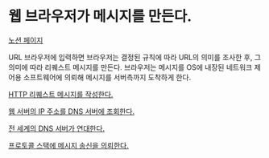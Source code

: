 # 웹 브라우저가 메시지를 만든다.

[노션 페이지](https://imaspear.notion.site/1943b3d0a6da41e9bcbbe688ad30f604)

URL 브라우저에 입력하면 브라우저는 결정된 규칙에 따라 URL의 의미를 조사한 후, 그 의미에 따라 리퀘스트 메시지를 만든다. 브라우저는 메시지를 OS에 내장된 네트워크 제어용 소프트웨어에 의뢰해 메시지를 서버측까지 도착하게 한다.

[HTTP 리퀘스트 메시지를 작성한다.](%E1%84%8B%E1%85%B0%E1%86%B8%20%E1%84%87%E1%85%B3%E1%84%85%E1%85%A1%E1%84%8B%E1%85%AE%E1%84%8C%E1%85%A5%E1%84%80%E1%85%A1%20%E1%84%86%E1%85%A6%E1%84%89%E1%85%B5%E1%84%8C%E1%85%B5%E1%84%85%E1%85%B3%E1%86%AF%20%E1%84%86%E1%85%A1%E1%86%AB%E1%84%83%E1%85%B3%E1%86%AB%E1%84%83%E1%85%A1%201943b3d0a6da41e9bcbbe688ad30f604/HTTP%20%E1%84%85%E1%85%B5%E1%84%8F%E1%85%B0%E1%84%89%E1%85%B3%E1%84%90%E1%85%B3%20%E1%84%86%E1%85%A6%E1%84%89%E1%85%B5%E1%84%8C%E1%85%B5%E1%84%85%E1%85%B3%E1%86%AF%20%E1%84%8C%E1%85%A1%E1%86%A8%E1%84%89%E1%85%A5%E1%86%BC%E1%84%92%E1%85%A1%E1%86%AB%E1%84%83%E1%85%A1%20f9acc491a6e7400cbe522575d3be658b.md)

[웹 서버의 IP 주소를 DNS 서버에 조회한다.](%E1%84%8B%E1%85%B0%E1%86%B8%20%E1%84%87%E1%85%B3%E1%84%85%E1%85%A1%E1%84%8B%E1%85%AE%E1%84%8C%E1%85%A5%E1%84%80%E1%85%A1%20%E1%84%86%E1%85%A6%E1%84%89%E1%85%B5%E1%84%8C%E1%85%B5%E1%84%85%E1%85%B3%E1%86%AF%20%E1%84%86%E1%85%A1%E1%86%AB%E1%84%83%E1%85%B3%E1%86%AB%E1%84%83%E1%85%A1%201943b3d0a6da41e9bcbbe688ad30f604/%E1%84%8B%E1%85%B0%E1%86%B8%20%E1%84%89%E1%85%A5%E1%84%87%E1%85%A5%E1%84%8B%E1%85%B4%20IP%20%E1%84%8C%E1%85%AE%E1%84%89%E1%85%A9%E1%84%85%E1%85%B3%E1%86%AF%20DNS%20%E1%84%89%E1%85%A5%E1%84%87%E1%85%A5%E1%84%8B%E1%85%A6%20%E1%84%8C%E1%85%A9%E1%84%92%E1%85%AC%E1%84%92%E1%85%A1%E1%86%AB%E1%84%83%E1%85%A1%20b925c58c47e4455892be8ca73aa27040.md)

[전 세계의 DNS 서버가 연대한다.](%E1%84%8B%E1%85%B0%E1%86%B8%20%E1%84%87%E1%85%B3%E1%84%85%E1%85%A1%E1%84%8B%E1%85%AE%E1%84%8C%E1%85%A5%E1%84%80%E1%85%A1%20%E1%84%86%E1%85%A6%E1%84%89%E1%85%B5%E1%84%8C%E1%85%B5%E1%84%85%E1%85%B3%E1%86%AF%20%E1%84%86%E1%85%A1%E1%86%AB%E1%84%83%E1%85%B3%E1%86%AB%E1%84%83%E1%85%A1%201943b3d0a6da41e9bcbbe688ad30f604/%E1%84%8C%E1%85%A5%E1%86%AB%20%E1%84%89%E1%85%A6%E1%84%80%E1%85%A8%E1%84%8B%E1%85%B4%20DNS%20%E1%84%89%E1%85%A5%E1%84%87%E1%85%A5%E1%84%80%E1%85%A1%20%E1%84%8B%E1%85%A7%E1%86%AB%E1%84%83%E1%85%A2%E1%84%92%E1%85%A1%E1%86%AB%E1%84%83%E1%85%A1%20add67b684c3a40369dbce9bda2ba4ddf.md)

[프로토콜 스택에 메시지 송신을 의뢰한다.](%E1%84%8B%E1%85%B0%E1%86%B8%20%E1%84%87%E1%85%B3%E1%84%85%E1%85%A1%E1%84%8B%E1%85%AE%E1%84%8C%E1%85%A5%E1%84%80%E1%85%A1%20%E1%84%86%E1%85%A6%E1%84%89%E1%85%B5%E1%84%8C%E1%85%B5%E1%84%85%E1%85%B3%E1%86%AF%20%E1%84%86%E1%85%A1%E1%86%AB%E1%84%83%E1%85%B3%E1%86%AB%E1%84%83%E1%85%A1%201943b3d0a6da41e9bcbbe688ad30f604/%E1%84%91%E1%85%B3%E1%84%85%E1%85%A9%E1%84%90%E1%85%A9%E1%84%8F%E1%85%A9%E1%86%AF%20%E1%84%89%E1%85%B3%E1%84%90%E1%85%A2%E1%86%A8%E1%84%8B%E1%85%A6%20%E1%84%86%E1%85%A6%E1%84%89%E1%85%B5%E1%84%8C%E1%85%B5%20%E1%84%89%E1%85%A9%E1%86%BC%E1%84%89%E1%85%B5%E1%86%AB%E1%84%8B%E1%85%B3%E1%86%AF%20%E1%84%8B%E1%85%B4%E1%84%85%E1%85%AC%E1%84%92%E1%85%A1%E1%86%AB%E1%84%83%E1%85%A1%20dbd41d9ea0f14e90be9a69c5e512609c.md)

